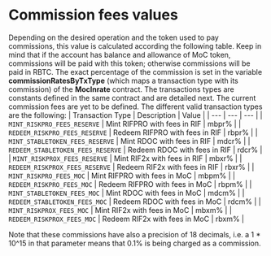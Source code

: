 # Commission fees values

 Depending on the desired operation and the token used to pay commissions, this value is calculated according the following table. Keep in mind that if the account has balance and allowance of MoC token, commissions will be paid with this token; otherwise commissions will be paid in RBTC. The exact percentage of the commission is set in the variable **commissionRatesByTxType** (which maps a transaction type with its commission) of the **MocInrate** contract. The transactions types are constants defined in the same contract and are detailed next. The current commission fees are yet to be defined. The different valid transaction types are the following:
| Transaction Type | Description | Value |
| --- | --- | --- |
| `MINT_RISKPRO_FEES_RESERVE` | Mint RIFPRO with fees in RIF | mbpr% |
| `REDEEM_RISKPRO_FEES_RESERVE` | Redeem RIFPRO with fees in RIF | rbpr% |
| `MINT_STABLETOKEN_FEES_RESERVE` | Mint RDOC with fees in RIF | mdcr% |
| `REDEEM_STABLETOKEN_FEES_RESERVE` | Redeem RDOC with fees in RIF | rdcr% |
| `MINT_RISKPROX_FEES_RESERVE` | Mint RIF2x with fees in RIF | mbxr% |
| `REDEEM_RISKPROX_FEES_RESERVE` | Redeem RIF2x with fees in RIF | rbxr% |
| `MINT_RISKPRO_FEES_MOC` | Mint RIFPRO with fees in MoC | mbpm% |
| `REDEEM_RISKPRO_FEES_MOC` | Redeem RIFPRO with fees in MoC | rbpm% |
| `MINT_STABLETOKEN_FEES_MOC` | Mint RDOC with fees in MoC | mdcm% |
| `REDEEM_STABLETOKEN_FEES_MOC` | Redeem RDOC with fees in MoC | rdcm% |
| `MINT_RISKPROX_FEES_MOC` | Mint RIF2x with fees in MoC | mbxm% |
| `REDEEM_RISKPROX_FEES_MOC` | Redeem RIF2x with fees in MoC | rbxm% |

Note that these commissions have also a precision of 18 decimals, i.e. a 1 \* 10^15 in that parameter means that 0.1% is being charged as a commission.

